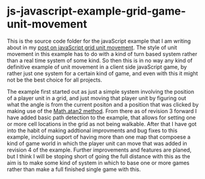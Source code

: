 # js-javascript-example-grid-game-unit-movement

This is the source code folder for the javaScript example that I am writing about in my [post on javaScript grid unit movement](https://dustinpfister.github.io/2020/08/11/js-javascript-example-grid-game-unit-movement/). The style of unit movement in this example has to do with a kind of turn based system rather than a real time system of some kind. So then this is in no way any kind of definitive example of unit movement in a client side javaScript game, by rather just one system for a certain kind of game, and even with this it might not be the best choice for all projects.

The example first started out as just a simple system involving the position of a player unit in a grid, and just moving that player unit by figuring out what the angle is from the current positon and a position that was clicked by making use of the [Math.atan2 method](https://dustinpfister.github.io/2019/03/19/js-math-atan2/). From there as of revision 3 forward I have added basic path detection to the example, that allows for setting one or more cell locations in the grid as not being walkable. After that I have got into the habit of making addtional improvments and bug fixes to this example, inclduing suport of having more than one map that compoese a kind of game world in which the player unit can move that was added in revision 4 of the example. Further improvements and features are planed, but I think I will be stoping short of going the full distance with this as the aim is to make some kind of system in which to base one or more games rather than make a full finished single game with this.

